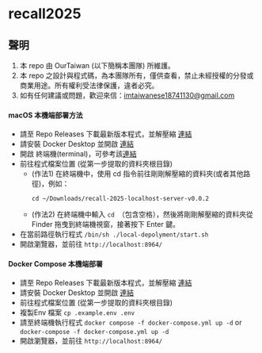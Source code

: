 # recall2025

## 聲明
1. 本 repo 由 OurTaiwan (以下簡稱本團隊) 所維護。
1. 本 repo 之設計與程式碼，為本團隊所有，僅供查看，禁止未經授權的分發或商業用途。所有權利受法律保護，違者必究。
1. 如有任何建議或問題，歡迎來信：<imtaiwanese18741130@gmail.com>

#### macOS 本機端部署方法
- 請至 Repo Releases 下載最新版本程式，並解壓縮 [連結](https://github.com/imtaiwanese18741130/recall-2025/releases/tag/localhost-server-v0.0.2)
- 請安裝 Docker Desktop 並開啟 [連結](https://docs.docker.com/desktop/setup/install/mac-install/)
- 開啟 終端機(terminal)，可參考該[連結](https://support.apple.com/zh-tw/guide/terminal/apd5265185d-f365-44cb-8b09-71a064a42125/mac)
- 前往程式檔案位置 (從第一步提取的資料夾根目錄)
    - (作法1) 在終端機中，使用 cd 指令前往剛剛解壓縮的資料夾(或者其他路徑)，例如：
        ```
        cd ~/Downloads/recall-2025-localhost-server-v0.0.2
        ```
    - (作法2) 在終端機中輸入 `cd `（包含空格），然後將剛剛解壓縮的資料夾從 Finder 拖曳到終端機視窗，接著按下 Enter 鍵。
- 在當前路徑執行程式 `/bin/sh ./local-depolyment/start.sh`
- 開啟瀏覽器，並前往 `http://localhost:8964/`

#### Docker Compose 本機端部署
- 請至 Repo Releases 下載最新版本程式，並解壓縮 [連結](https://github.com/imtaiwanese18741130/recall-2025/releases/tag/localhost-server-v0.0.2)
- 請安裝 Docker Desktop 並開啟 [連結](https://docs.docker.com/desktop/)
- 前往程式檔案位置 (從第一步提取的資料夾根目錄)
- 複製Env 檔案 `cp .example.env .env`
- 請至終端機執行程式 `docker compose -f docker-compose.yml up -d` or `docker-compose -f docker-compose.yml up -d`
- 開啟瀏覽器，並前往 `http://localhost:8964/`